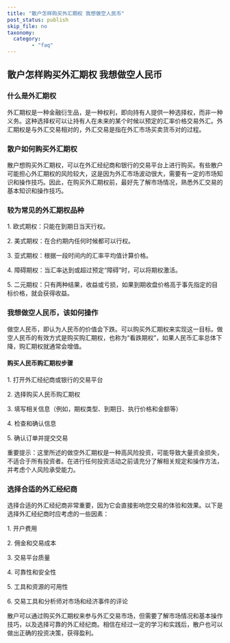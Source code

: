```yaml
---
title: "散户怎样购买外汇期权 我想做空人民币"
post_status: publish
skip_file: no
taxonomy:
  category:
        - "faq"
---
```


## 散户怎样购买外汇期权 我想做空人民币

### 什么是外汇期权

外汇期权是一种金融衍生品，是一种权利，即向持有人提供一种选择权，而非一种义务。这种选择权可以让持有人在未来的某个时候以预定的汇率价格交易外汇。外汇期权是与外汇交易相对的，外汇交易是指在外汇市场买卖货币对的过程。

### 散户如何购买外汇期权

散户想购买外汇期权，可以在外汇经纪商和银行的交易平台上进行购买。有些散户可能担心外汇期权的风险较大，这是因为外汇市场波动很大，需要有一定的市场知识和操作技巧。因此，在购买外汇期权前，最好先了解市场情况，熟悉外汇交易的基本知识和操作技巧。

### 较为常见的外汇期权品种

1\. 欧式期权：只能在到期日当天行权。

2\. 美式期权：在合约期内任何时候都可以行权。

3\. 亚式期权：根据一段时间内的汇率平均值计算价格。

4\. 障碍期权：当汇率达到或超过预定“障碍”时，可以将期权激活。

5\. 二元期权：只有两种结果，收益或亏损，如果到期收盘价格高于事先指定的目标价格，就会获得收益。

### 我想做空人民币，该如何操作

做空人民币，即认为人民币的价值会下跌。可以购买外汇期权来实现这一目标。做空人民币的有效方式是购买购汇期权，也称为“看跌期权”，如果人民币汇率总体下降，购汇期权就通常会增值。

#### 购买人民币购汇期权步骤

1\. 打开外汇经纪商或银行的交易平台

2\. 选择购买人民币购汇期权

3\. 填写相关信息（例如，期权类型、到期日、执行价格和金额等）

4\. 检查和确认信息

5\. 确认订单并提交交易

重要提示：这里所述的做空外汇期权是一种高风险投资，可能导致大量资金损失，不适合于所有投资者。在进行任何投资活动之前请充分了解相关规定和操作方法，并考虑个人风险承受能力。

### 选择合适的外汇经纪商

选择合适的外汇经纪商非常重要，因为它会直接影响您交易的体验和效果。以下是选择外汇经纪商时应考虑的一些因素：

1\. 开户费用

2\. 佣金和交易成本

3\. 交易平台质量

4\. 可靠性和安全性

5\. 工具和资源的可用性

6\. 交易工具和分析师对市场和经济事件的评论

散户可以通过购买外汇期权来参与外汇交易市场，但需要了解市场情况和基本操作技巧，以及选择可靠的外汇经纪商。相信在经过一定的学习和实践后，散户也可以做出正确的投资决策，获得盈利。
